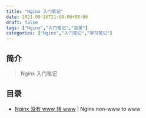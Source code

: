 ```yaml
---
title: "Nginx 入门笔记"
date: 2021-09-16T21:00:00+08:00
draft: false
tags: ["Nginx","入门笔记","目录"]
categories: ["Nginx","入门笔记","学习笔记"]
---
```


## 简介

> Nginx 入门笔记

## 目录

- [Nginx 没有 www 转 www](../0) | Nginx  non-www to www


